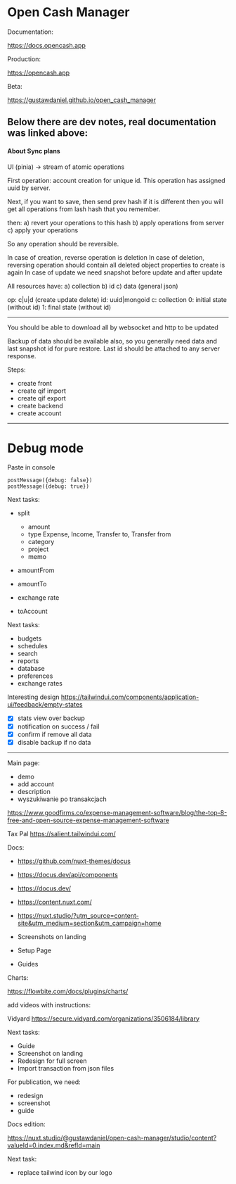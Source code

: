 # Open Cash Manager

Documentation:

https://docs.opencash.app

Production:

https://opencash.app

Beta:

https://gustawdaniel.github.io/open_cash_manager

## Below there are dev notes, real documentation was linked above:

#### About Sync plans

UI (pinia) -> stream of atomic operations

First operation: account creation for unique id. This operation has assigned uuid by server.

Next, if you want to save, then send prev hash
if it is different then you will get all operations from lash hash that you remember.

then:
a) revert your operations to this hash
b) apply operations from server
c) apply your operations

So any operation should be reversible.

In case of creation, reverse operation is deletion
In case of deletion, reversing operation should contain all deleted object properties to create is again
In case of update we need snapshot before update and after update

All resources have:
a) collection
b) id
c) data (general json)

op: c|u|d (create update delete)
id: uuid|mongoid
c: collection
0: initial state (without id)
1: final state (without id)

---

You should be able to download all by websocket and http to be updated

Backup of data should be available also, so you generally need data and last snapshot id for pure restore.
Last id should be attached to any server response.

Steps:

- create front
- create qif import
- create qif export
- create backend
- create account




---

# Debug mode

Paste in console

```
postMessage({debug: false})
postMessage({debug: true})
```

Next tasks:

- split
    - amount
    - type Expense, Income, Transfer to, Transfer from
    - category
    - project
    - memo

- amountFrom
- amountTo
- exchange rate
- toAccount

Next tasks:
- budgets
- schedules
- search
- reports
- database
- preferences
- exchange rates

Interesting design
https://tailwindui.com/components/application-ui/feedback/empty-states

- [x] stats view over backup
- [x] notification on success / fail
- [x] confirm if remove all data
- [x] disable backup if no data

---

Main page:

- demo
- add account
- description
- wyszukiwanie po transakcjach

https://www.goodfirms.co/expense-management-software/blog/the-top-8-free-and-open-source-expense-management-software

Tax Pal
https://salient.tailwindui.com/

Docs:

- https://github.com/nuxt-themes/docus
- https://docus.dev/api/components
- https://docus.dev/
- https://content.nuxt.com/
- https://nuxt.studio/?utm_source=content-site&utm_medium=section&utm_campaign=home

- Screenshots on landing
- Setup Page
- Guides

Charts:

https://flowbite.com/docs/plugins/charts/

add videos with instructions:

Vidyard
https://secure.vidyard.com/organizations/3506184/library

Next tasks:

- Guide
- Screenshot on landing
- Redesign for full screen
- Import transaction from json files

For publication, we need:

- redesign
- screenshot
- guide

Docs edition:

https://nuxt.studio/@gustawdaniel/open-cash-manager/studio/content?valueId=0.index.md&refId=main


Next task:
- replace tailwind icon by our logo
